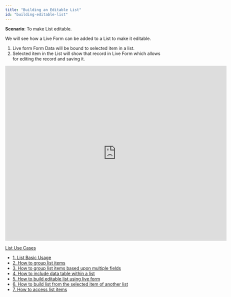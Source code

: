 ```yaml
---
title: "Building an Editable List"
id: "building-editable-list"
---
```


**Scenario**: To make List editable.

We will see how a Live Form can be added to a List to make it editable.

1. Live form Form Data will be bound to selected item in a list.
2. Selected item in the List will show that record in Live Form which allows for editing the record and saving it.

<iframe width="708" height="560" src="https://docs.google.com/presentation/d/e/2PACX-1vSMIBR7pbcpMiOkKBNk4C1VwkD9LbQC6-1P7beGoVAGXXCYT950NRjRMjWpQi7Ok6caWTZogkt2kR2P/embed?start=false&amp;loop=false&amp;delayms=3000" frameborder="0" allowfullscreen="allowfullscreen" mozallowfullscreen="mozallowfullscreen" webkitallowfullscreen="webkitallowfullscreen"></iframe>

[List Use Cases](/learn/app-development/widgets/datalive/list/list-use-cases/)

- [1. List Basic Usage](/learn/app-development/widgets/datalive/list/list-basic-usage/)
- [2. How to group list items](/learn/how-tos/list-grouped/)
- [3. How to group list items based upon multiple fields](/learn/how-tos/list-multi-grouped/)
- [4. How to include data table within a list](/learn/how-tos/list-data-table/)
- [5. How to build editable list using live form](/learn/how-tos/building-editable-list/)
- [6. How to build list from the selected item of another list](/learn/how-tos/building-cascading-lists/)
- [7. How to access list items](/learn/how-tos/list-item-access/)

